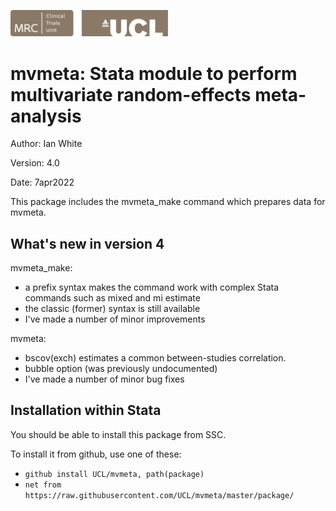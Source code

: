 <a href ="https://www.mrcctu.ucl.ac.uk/"><img src="MRCCTU_at_UCL_Logo.png" width="50%" /></a>

# mvmeta: Stata module to perform multivariate random-effects meta-analysis

Author: Ian White

Version: 4.0 

Date: 7apr2022

This package includes the mvmeta_make command which prepares data for mvmeta.

## What's new in version 4
mvmeta_make: 
- a prefix syntax makes the command work with complex Stata commands such as mixed and mi estimate 
- the classic (former) syntax is still available
- I've made a number of minor improvements

mvmeta: 
- bscov(exch) estimates a common between-studies correlation.
- bubble option (was previously undocumented)
- I've made a number of minor bug fixes

## Installation within Stata
You should be able to install this package from SSC.

To install it from github, use one of these:
- `github install UCL/mvmeta, path(package)`
- `net from https://raw.githubusercontent.com/UCL/mvmeta/master/package/`
